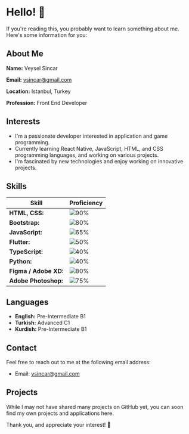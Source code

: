 # Hello! 👋

If you're reading this, you probably want to learn something about me. Here's some information for you:

## About Me
**Name:** Veysel Sincar

**Email:** vsincar@gmail.com

**Location:** Istanbul, Turkey

**Profession:** Front End Developer

## Interests
- I'm a passionate developer interested in application and game programming.
- Currently learning React Native, JavaScript, HTML, and CSS programming languages, and working on various projects.
- I'm fascinated by new technologies and enjoy working on innovative projects.

## Skills

| Skill                          | Proficiency                                                                                         |
|--------------------------------|-----------------------------------------------------------------------------------------------------|
| **HTML, CSS:**                 | ![90%](https://progress-bar.dev/90)                                                                 |
| **Bootstrap:**                 | ![80%](https://progress-bar.dev/80)                                                                 |
| **JavaScript:**                | ![65%](https://progress-bar.dev/65)                                                                 |
| **Flutter:**                   | ![50%](https://progress-bar.dev/50)                                                                 |
| **TypeScript:**                | ![40%](https://progress-bar.dev/40)                                                                 |
| **Python:**                    | ![40%](https://progress-bar.dev/40)                                                                 |
| **Figma / Adobe XD:**          | ![80%](https://progress-bar.dev/80)                                                                 |
| **Adobe Photoshop:**           | ![75%](https://progress-bar.dev/75)                                                                 |

## Languages
- **English:** Pre-Intermediate B1
- **Turkish:** Advanced C1
- **Kurdish:** Pre-Intermediate B1

## Contact
Feel free to reach out to me at the following email address:
- Email: vsincar@gmail.com

## Projects
While I may not have shared many projects on GitHub yet, you can soon find my own projects and applications here.

Thank you, and appreciate your interest! 🚀

